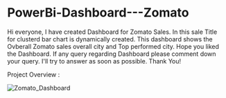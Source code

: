 # PowerBi-Dashboard---Zomato
Hi everyone,
I have created Dashboard for Zomato Sales. In this sale Title for clusterd bar chart is dynamically created. This dashboard shows the Ovberall Zomato sales overall city and Top performed city.
Hope you liked the Dashboard. If any query regarding Dashboard please comment down your query. I'll try to answer as soon as possible.
Thank You!

Project Overview :

![Zomato_Dashboard](https://github.com/DharmjeetRawat/PowerBi-Dashboard---Zomato/assets/159697831/12a8ef2b-0c9b-4764-bc82-bc3b4aa6a41d)

